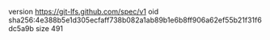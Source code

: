 version https://git-lfs.github.com/spec/v1
oid sha256:4e388b5e1d305ecfaff738b082a1ab89b1e6b8ff906a62ef55b21f31f6dc5a9b
size 491

